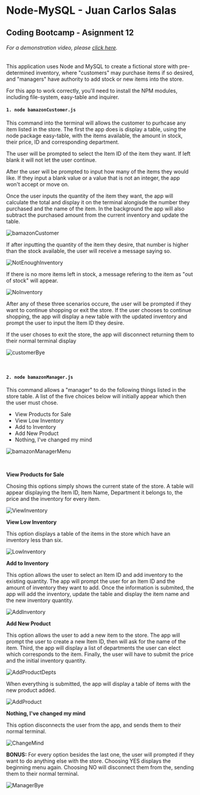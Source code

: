 # Node-MySQL - Juan Carlos Salas
## Coding Bootcamp - Asignment 12

###### _*For a demonstration video, please [click here](https://drive.google.com/open?id=1SN9YEVd4gEZXZ290cVwuB-Yec6j_BNuG).*_

This application uses Node and MySQL to create a fictional store with pre-determined inventory, where "customers" may purchase items if so desired, and "managers" have authority to add stock or new items into the store. 

For this app to work correctly, you'll need to install the NPM modules, including file-system, easy-table and inquirer.

#### `1. node bamazonCustomer.js`

This command into the terminal will allows the customer to purhcase any item listed in the store. The first the app does is display a table, using the node package easy-table, with the items available, the amount in stock, their price, ID and corresponding department.

The user will be prompted to select the Item ID of the item they want. If left blank it will not let the user continue. 

After the user will be prompted to input how many of the items they would like. If they input a blank value or a value that is not an integer, the app won't accept or move on. 

Once the user inputs the quantity of the item they want, the app will calculate the total and display it on the terminal alongisde the number they purchased and the name of the item. In the background the app will also subtract the purchased amount from the current inventory and update the table.

![bamazonCustomer](images/bamazonCustomer.png)

If after inputting the quantity of the item they desire, that number is higher than the stock available, the user will receive a message saying so.

![NotEnoughInventory](images/NotEnoughInventory.png)

If there is no more items left in stock, a message refering to the item as "out of stock" will appear.

![NoInventory](images/NoInventory.png)

After any of these three scenarios occure, the user will be prompted if they want to continue shopping or exit the store. If the user chooses to continue shopping, the app will display a new table with the updated inventory and prompt the user to input the Item ID they desire.

If the user choses to exit the store, the app will disconnect returning them to their normal terminal display

![customerBye](images/customerBye.png)


<br>

#### `2. node bamazonManager.js`

This command allows a "manager" to do the following things listed in the store table. A list of the five choices below will initially appear which then the user must chose.

* View Products for Sale
* View Low Inventory
* Add to Inventory
* Add New Product
* Nothing, I've changed my mind

![bamazonManagerMenu](images/bamazonManagerMenu.png)

<br>

**View Products for Sale**

Chosing this options simply shows the current state of the store. A table will appear displaying the Item ID, Item Name, Department it belongs to, the price and the inventory for every item.

![ViewInventory](images/ViewInventory.png)

**View Low Inventory**

This option displays a table of the items in the store which have an inventory less than six.

![LowInventory](images/LowInventory.png)

**Add to Inventory**

This option allows the user to select an Item ID and add inventory to the existing quantity. The app will prompt the user for an Item ID and the amount of inventory they want to add. Once the information is submited, the app will add the inventory, update the table and display the item name and the new inventory quantity.

![AddInventory](images/AddInventory.png)

**Add New Product**

This option allows the user to add a new item to the store. The app will prompt the user to create a new Item ID, then will ask for the name of the item. Third, the app will display a list of departments the user can elect which corresponds to the item. Finally, the user will have to submit the price and the initial inventory quantity.

![AddProductDepts](images/AddProductDepts.png)

When everything is submitted, the app will display a table of items with the new product added.

![AddProduct](images/AddProduct.png)

**Nothing, I've changed my mind**

This option disconnects the user from the app, and sends them to their normal terminal.

![ChangeMind](images/ChangeMind.png)

**BONUS:**
For every option besides the last one, the user will prompted if they want to do anything else with the store. Choosing YES displays the beginning menu again. Choosing NO will disconnect them from the, sending them to their normal terminal.

![ManagerBye](images/ManagerBye.png)







